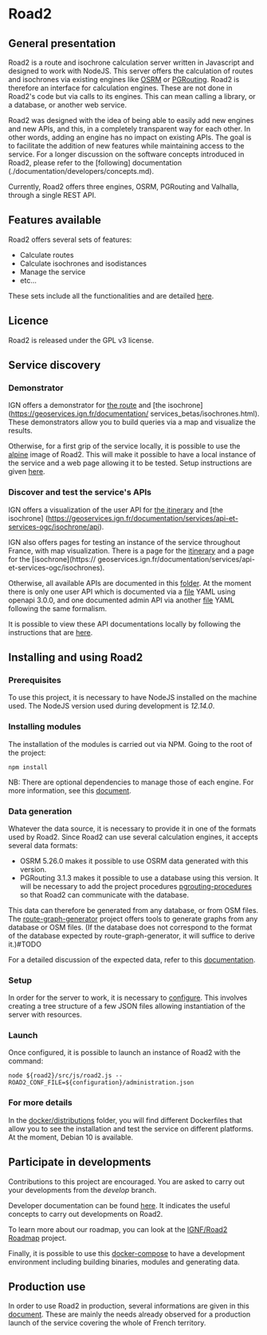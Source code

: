 # Road2

## General presentation

Road2 is a route and isochrone calculation server written in Javascript and designed to work with NodeJS. This server offers the calculation of routes and isochrones via existing engines like [OSRM](https://github.com/Project-OSRM/osrm-backend) or [PGRouting](https://pgrouting.org/ ). Road2 is therefore an interface for calculation engines. These are not done in Road2's code but via calls to its engines. This can mean calling a library, or a database, or another web service.

Road2 was designed with the idea of being able to easily add new engines and new APIs, and this, in a completely transparent way for each other. In other words, adding an engine has no impact on existing APIs. The goal is to facilitate the addition of new features while maintaining access to the service. For a longer discussion on the software concepts introduced in Road2, please refer to the [following] documentation (./documentation/developers/concepts.md).

Currently, Road2 offers three engines, OSRM, PGRouting and Valhalla, through a single REST API.

## Features available

Road2 offers several sets of features:
- Calculate routes
- Calculate isochrones and isodistances
- Manage the service
- etc...

These sets include all the functionalities and are detailed [here](./documentation/developers/functionalities.md).

## Licence

Road2 is released under the GPL v3 license.

## Service discovery

### Demonstrator

IGN offers a demonstrator for [the route](https://geoservices.ign.fr/documentation/services_betas/itineraires.html) and [the isochrone](https://geoservices.ign.fr/documentation/ services_betas/isochrones.html). These demonstrators allow you to build queries via a map and visualize the results.

Otherwise, for a first grip of the service locally, it is possible to use the [alpine](./docker/demonstration/Dockerfile) image of Road2. This will make it possible to have a local instance of the service and a web page allowing it to be tested. Setup instructions are given [here](./documentation/docker/demonstration/readme.md).

### Discover and test the service's APIs

IGN offers a visualization of the user API for [the itinerary](https://geoservices.ign.fr/documentation/services/api-et-services-ogc/itineraires/api) and [the isochrone] (https://geoservices.ign.fr/documentation/services/api-et-services-ogc/isochrone/api).

IGN also offers pages for testing an instance of the service throughout France, with map visualization. There is a page for the [itinerary](https://geoservices.ign.fr/documentation/services/api-et-services-ogc/itineraires) and a page for the [isochrone](https:// geoservices.ign.fr/documentation/services/api-et-services-ogc/isochrones).

Otherwise, all available APIs are documented in this [folder](./documentation/apis/). At the moment there is only one user API which is documented via a [file](./documentation/apis/simple/1.0.0/api.yaml) YAML using openapi 3.0.0, and one documented admin API via another [file](./documentation/apis/administration/1.0.0/api.yaml) YAML following the same formalism.

It is possible to view these API documentations locally by following the instructions that are [here](./documentation/docker/demonstration/readme.md).

## Installing and using Road2

### Prerequisites

To use this project, it is necessary to have NodeJS installed on the machine used. The NodeJS version used during development is *12.14.0*.

### Installing modules

The installation of the modules is carried out via NPM. Going to the root of the project:
```
npm install
```

NB: There are optional dependencies to manage those of each engine. For more information, see this [document](./documentation/production/readme.md).

### Data generation

Whatever the data source, it is necessary to provide it in one of the formats used by Road2. Since Road2 can use several calculation engines, it accepts several data formats:
- OSRM 5.26.0 makes it possible to use OSRM data generated with this version.
- PGRouting 3.1.3 makes it possible to use a database using this version. It will be necessary to add the project procedures [pgrouting-procedures](https://github.com/IGNF/pgrouting-procedures) so that Road2 can communicate with the database.

This data can therefore be generated from any database, or from OSM files. The [route-graph-generator](https://github.com/IGNF/route-graph-generator) project offers tools to generate graphs from any database or OSM files. (If the database does not correspond to the format of the database expected by route-graph-generator, it will suffice to derive it.)#TODO


For a detailed discussion of the expected data, refer to this [documentation](./documentation/data/readme.md).

### Setup

In order for the server to work, it is necessary to [configure](./documentation/configuration/readme.md). This involves creating a tree structure of a few JSON files allowing instantiation of the server with resources.

### Launch

Once configured, it is possible to launch an instance of Road2 with the command:
```
node ${road2}/src/js/road2.js --ROAD2_CONF_FILE=${configuration}/administration.json
```

### For more details

In the [docker/distributions](./docker/distributions) folder, you will find different Dockerfiles that allow you to see the installation and test the service on different platforms. At the moment, Debian 10 is available.

## Participate in developments

Contributions to this project are encouraged. You are asked to carry out your developments from the *develop* branch.

Developer documentation can be found [here](./documentation/developers/readme.md). It indicates the useful concepts to carry out developments on Road2.

To learn more about our roadmap, you can look at the [IGNF/Road2 Roadmap](https://github.com/orgs/IGNF/projects/3) project.

Finally, it is possible to use this [docker-compose](./documentation/docker/dev/readme.md) to have a development environment including building binaries, modules and generating data.

## Production use

In order to use Road2 in production, several informations are given in this [document](./documentation/production/readme.md). These are mainly the needs already observed for a production launch of the service covering the whole of French territory.
